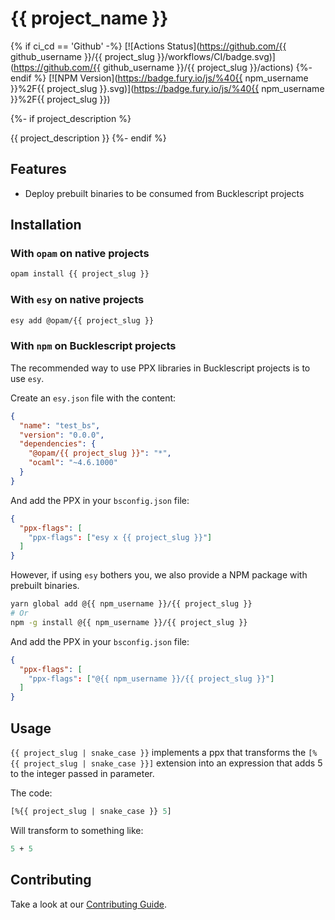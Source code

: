 # {{ project_name }}

{% if ci_cd == 'Github' -%}
[![Actions Status](https://github.com/{{ github_username }}/{{ project_slug }}/workflows/CI/badge.svg)](https://github.com/{{ github_username }}/{{ project_slug }}/actions)
{%- endif %}
[![NPM Version](https://badge.fury.io/js/%40{{ npm_username }}%2F{{ project_slug }}.svg)](https://badge.fury.io/js/%40{{ npm_username }}%2F{{ project_slug }})

{%- if project_description %}

{{ project_description }}
{%- endif %}

## Features

- Deploy prebuilt binaries to be consumed from Bucklescript projects

## Installation

### With `opam` on native projects

```bash
opam install {{ project_slug }}
```

### With `esy` on native projects

```bash
esy add @opam/{{ project_slug }}
```

### With `npm` on Bucklescript projects

The recommended way to use PPX libraries in Bucklescript projects is to use `esy`.

Create an `esy.json` file with the content:

```json
{
  "name": "test_bs",
  "version": "0.0.0",
  "dependencies": {
    "@opam/{{ project_slug }}": "*",
    "ocaml": "~4.6.1000"
  }
}
```

And add the PPX in your `bsconfig.json` file:

```json
{
  "ppx-flags": [
    "ppx-flags": ["esy x {{ project_slug }}"]
  ]
}
```

However, if using `esy` bothers you, we also provide a NPM package with prebuilt binaries.

```bash
yarn global add @{{ npm_username }}/{{ project_slug }}
# Or
npm -g install @{{ npm_username }}/{{ project_slug }}
```

And add the PPX in your `bsconfig.json` file:

```json
{
  "ppx-flags": [
    "ppx-flags": ["@{{ npm_username }}/{{ project_slug }}"]
  ]
}
```

## Usage

`{{ project_slug | snake_case }}` implements a ppx that transforms the `[%{{ project_slug | snake_case }}]` extension into an expression that adds 5 to the integer passed in parameter.

The code:

```ocaml
[%{{ project_slug | snake_case }} 5]
```

Will transform to something like:

```ocaml
5 + 5
```

## Contributing

Take a look at our [Contributing Guide](CONTRIBUTING.md).
